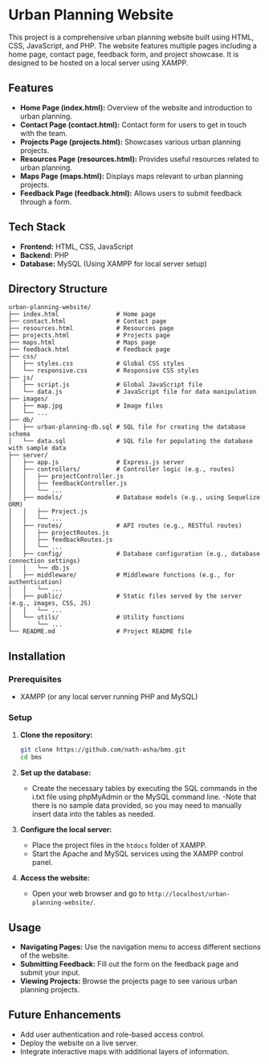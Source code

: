 # Urban Planning Website

This project is a comprehensive urban planning website built using HTML, CSS, JavaScript, and PHP. The website features multiple pages including a home page, contact page, feedback form, and project showcase. It is designed to be hosted on a local server using XAMPP.

## Features

- **Home Page (index.html):** Overview of the website and introduction to urban planning.
- **Contact Page (contact.html):** Contact form for users to get in touch with the team.
- **Projects Page (projects.html):** Showcases various urban planning projects.
- **Resources Page (resources.html):** Provides useful resources related to urban planning.
- **Maps Page (maps.html):** Displays maps relevant to urban planning projects.
- **Feedback Page (feedback.html):** Allows users to submit feedback through a form.

## Tech Stack

- **Frontend:** HTML, CSS, JavaScript
- **Backend:** PHP
- **Database:** MySQL (Using XAMPP for local server setup)

## Directory Structure

```
urban-planning-website/
├── index.html                # Home page
├── contact.html              # Contact page
├── resources.html            # Resources page
├── projects.html             # Projects page
├── maps.html                 # Maps page
├── feedback.html             # Feedback page
├── css/
│   ├── styles.css            # Global CSS styles
│   └── responsive.css        # Responsive CSS styles
├── js/
│   ├── script.js             # Global JavaScript file
│   └── data.js               # JavaScript file for data manipulation
├── images/
│   ├── map.jpg               # Image files
│   └── ...
├── db/
│   ├── urban-planning-db.sql # SQL file for creating the database schema
│   └── data.sql              # SQL file for populating the database with sample data
├── server/
│   ├── app.js                # Express.js server
│   ├── controllers/          # Controller logic (e.g., routes)
│   │   ├── projectController.js
│   │   ├── feedbackController.js
│   │   └── ...
│   ├── models/               # Database models (e.g., using Sequelize ORM)
│   │   ├── Project.js
│   │   └── ...
│   ├── routes/               # API routes (e.g., RESTful routes)
│   │   ├── projectRoutes.js
│   │   ├── feedbackRoutes.js
│   │   └── ...
│   ├── config/               # Database configuration (e.g., database connection settings)
│   │   └── db.js
│   ├── middleware/           # Middleware functions (e.g., for authentication)
│   │   └── ...
│   ├── public/               # Static files served by the server (e.g., images, CSS, JS)
│   │   └── ...
│   └── utils/                # Utility functions
│       └── ...
└── README.md                 # Project README file
```

## Installation

### Prerequisites

- XAMPP (or any local server running PHP and MySQL)

### Setup

1. **Clone the repository:**

   ```bash
   git clone https://github.com/nath-asha/bms.git
   cd bms
   ```

2. **Set up the database:**

   - Create the necessary tables by executing the SQL commands in the i.txt file using phpMyAdmin or the MySQL command line.
   -Note that there is no sample data provided, so you may need to manually insert data into the tables as needed.

3. **Configure the local server:**

   - Place the project files in the `htdocs` folder of XAMPP.
   - Start the Apache and MySQL services using the XAMPP control panel.

4. **Access the website:**

   - Open your web browser and go to `http://localhost/urban-planning-website/`.

## Usage

- **Navigating Pages:** Use the navigation menu to access different sections of the website.
- **Submitting Feedback:** Fill out the form on the feedback page and submit your input.
- **Viewing Projects:** Browse the projects page to see various urban planning projects.

## Future Enhancements

- Add user authentication and role-based access control.
- Deploy the website on a live server.
- Integrate interactive maps with additional layers of information.
